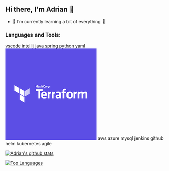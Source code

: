 ## Hi there, I'm Adrian 👋

* 🌱 I’m currently learning a bit of everything 🤣

### Languages and Tools:

vscode
intellij
java
spring
python
yaml
![](https://raw.githubusercontent.com/github/explore/80688e429a7d4ef2fca1e82350fe8e3517d3494d/topics/terraform/terraform.png)
aws
azure
mysql
jenkins
github
helm
kubernetes
agile

[![Adrian's github stats](https://github-readme-stats.vercel.app/api?username=raven4ever&show_icons=true&hide_border=true)](https://github.com/anuraghazra/github-readme-stats)

[![Top Languages](https://github-readme-stats.vercel.app/api/top-langs/?username=raven4ever&show_icons=true&hide_border=true&layout=compact)](https://github.com/anuraghazra/github-readme-stats)
